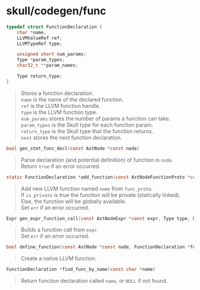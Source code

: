 # skull/codegen/func

```c
typedef struct FunctionDeclaration {
	char *name;
	LLVMValueRef ref;
	LLVMTypeRef type;

	unsigned short num_params;
	Type *param_types;
	char32_t **param_names;

	Type return_type;
}
```

> Stores a function declaration.
> \
> `name` is the name of the declared function.
> \
> `ref` is the LLVM function handle.
> \
> `type` is the LLVM function type.
> \
> `num_params` stores the number of params a function can take.
> \
> `param_types` is the Skull type for each function param.
> \
> `return_type` is the Skull type that the function returns.
> \
> `next` stores the next function declaration.

```c
bool gen_stmt_func_decl(const AstNode *const node)
```

> Parse declaration (and potential definition) of function in `node`.
> \
> Return `true` if an error occurred.

```c
static FunctionDeclaration *add_function(const AstNodeFunctionProto *const func_proto, char *name, bool is_private, bool *err)
```

> Add new LLVM function named `name` from `func_proto`.
> \
> If `is_private` is true the function will be private (statically linked).
> \
> Else, the function will be globally available.
> \
> Set `err` if an error occurred.

```c
Expr gen_expr_function_call(const AstNodeExpr *const expr, Type type, bool *err)
```

> Builds a function call from `expr`.
> \
> Set `err` if an error occurred.

```c
bool define_function(const AstNode *const node, FunctionDeclaration *func)
```

> Create a native LLVM function.

```c
FunctionDeclaration *find_func_by_name(const char *name)
```

> Return function declaration called `name`, or `NULL` if not found.

